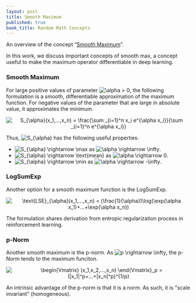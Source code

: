 ```yaml
---
layout: post
title: Smooth Maximum
published: true
book_title: Random Math Concepts
---
```


An overview of the concept  “[Smooth Maximum](https://en.wikipedia.org/wiki/Smooth_maximum)”.
<!--break-->
In this work, we discuss important concepts of smooth max, a concept useful to make the maximum operator differentiable in deep learning.


### Smooth Maximum

For large positive values of parameter <img src="https://latex.codecogs.com/svg.latex?\alpha > 0" title="\alpha > 0" />, the following formulation is a smooth, differentiable approximation of the maximum function. For negative values of the parameter that are large in absolute value, it approximates the minimum. 



<p align="center">
<img src="https://latex.codecogs.com/svg.latex?S_{\alpha}(x_1,...,x_n) = \frac{\sum _{i=1}^n x_i e^{\alpha x_i}}{\sum _{i=1}^n e^{\alpha x_i}}" title="S_{\alpha}(x_1,...,x_n) = \frac{\sum _{i=1}^n x_i e^{\alpha x_i}}{\sum _{i=1}^n e^{\alpha x_i}}" />
</p>

Thus, <img src="https://latex.codecogs.com/svg.latex?S_{\alpha}" title="S_{\alpha}" /> has the following useful properties:
* <img src="https://latex.codecogs.com/svg.latex?S_{\alpha} \rightarrow \max" title="S_{\alpha} \rightarrow \max" /> as <img src="https://latex.codecogs.com/svg.latex?\alpha \rightarrow \infty" title="\alpha \rightarrow \infty" />.
* <img src="https://latex.codecogs.com/svg.latex?S_{\alpha} \rightarrow \text{mean}" title="S_{\alpha} \rightarrow \text{mean}" /> as <img src="https://latex.codecogs.com/svg.latex?\alpha \rightarrow 0" title="\alpha \rightarrow 0" />.
* <img src="https://latex.codecogs.com/svg.latex?S_{\alpha} \rightarrow \max" title="S_{\alpha} \rightarrow \min" /> as <img src="https://latex.codecogs.com/svg.latex?\alpha \rightarrow -\infty" title="\alpha \rightarrow -\infty" />.

### LogSumExp

Another option for a smooth maximum function is the LogSumExp.

<p align="center">
<img src="https://latex.codecogs.com/svg.latex?\text{LSE}_{\alpha}(x_1,...,x_n) = (\frac{1}{\alpha})\log(\exp(\alpha x_1)+...+\exp(\alpha x_n))" title="\text{LSE}_{\alpha}(x_1,...,x_n) = (\frac{1}{\alpha})\log(\exp(\alpha x_1)+...+\exp(\alpha x_n))" />
</p>

The formulation shares derivation from entropic regularization process in reinforcement learning. 

### p-Norm

Another smooth maximum is the p-norm. As <img src="https://latex.codecogs.com/svg.latex?p \rightarrow \infty" title="p \rightarrow \infty" />, the p-Norm tends to the maximum funciton.

<p align="center">
<img src="https://latex.codecogs.com/svg.latex?\begin{Vmatrix}
(x_1,x_2,...,x_n)
\end{Vmatrix}_p = (|x_1|^p+...+|x_n|^p)^{1/p}" title="\begin{Vmatrix}
(x_1,x_2,...,x_n)
\end{Vmatrix}_p = (|x_1|^p+...+|x_n|^p)^{1/p}" />
</p>

An intrinsic advantage of the p-norm is that it is a norm. As such, it is "scale invariant" (homogeneous).